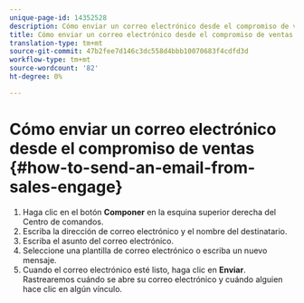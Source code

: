 ```yaml
---
unique-page-id: 14352528
description: Cómo enviar un correo electrónico desde el compromiso de ventas - Documentos de marketing - Documentación del producto
title: Cómo enviar un correo electrónico desde el compromiso de ventas
translation-type: tm+mt
source-git-commit: 47b2fee7d146c3dc558d4bbb10070683f4cdfd3d
workflow-type: tm+mt
source-wordcount: '82'
ht-degree: 0%

---
```



# Cómo enviar un correo electrónico desde el compromiso de ventas {#how-to-send-an-email-from-sales-engage}

1. Haga clic en el botón **Componer** en la esquina superior derecha del Centro de comandos.
1. Escriba la dirección de correo electrónico y el nombre del destinatario.
1. Escriba el asunto del correo electrónico.
1. Seleccione una plantilla de correo electrónico o escriba un nuevo mensaje.
1. Cuando el correo electrónico esté listo, haga clic en **Enviar**. Rastrearemos cuándo se abre su correo electrónico y cuándo alguien hace clic en algún vínculo.

